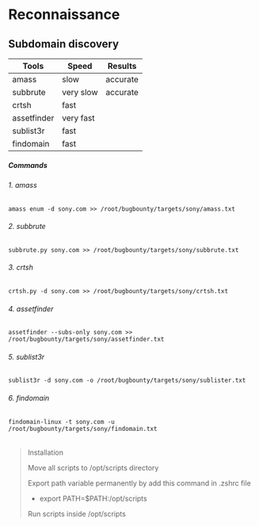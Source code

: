 # Reconnaissance

## Subdomain discovery

| Tools       | Speed     | Results  |
| ----------- | --------- | -------- |
| amass       | slow      | accurate |
| subbrute    | very slow | accurate |
| crtsh       | fast      |          |
| assetfinder | very fast |          |
| sublist3r   | fast      |          |
| findomain   | fast      |          |

##### Commands

###### 1. amass

```
amass enum -d sony.com >> /root/bugbounty/targets/sony/amass.txt
```

###### 2. subbrute

```
subbrute.py sony.com >> /root/bugbounty/targets/sony/subbrute.txt
```

###### 3. crtsh

```
crtsh.py -d sony.com >> /root/bugbounty/targets/sony/crtsh.txt
```

###### 4. assetfinder

```
assetfinder --subs-only sony.com >> /root/bugbounty/targets/sony/assetfinder.txt
```

###### 5. sublist3r

```
sublist3r -d sony.com -o /root/bugbounty/targets/sony/sublister.txt
```

###### 6. findomain

```
findomain-linux -t sony.com -u /root/bugbounty/targets/sony/findomain.txt
```

###### 





> Installation
> 
> Move all scripts to /opt/scripts directory
> 
> Export path variable permanently by add this command in .zshrc file 
> 
> - export PATH=$PATH:/opt/scripts  
> 
> Run scripts inside /opt/scripts


